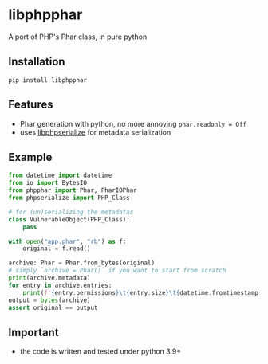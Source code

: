 # libphpphar

A port of PHP's Phar class, in pure python

## Installation

`pip install libphpphar`

## Features

- Phar generation with python, no more annoying `phar.readonly = Off`
- uses [libphpserialize](https://github.com/frankli0324/libphpserialize) for metadata serialization

## Example

```python
from datetime import datetime
from io import BytesIO
from phpphar import Phar, PharIOPhar
from phpserialize import PHP_Class

# for (un)serializing the metadatas
class VulnerableObject(PHP_Class):
    pass

with open("app.phar", "rb") as f:
    original = f.read()

archive: Phar = Phar.from_bytes(original)
# simply `archive = Phar()` if you want to start from scratch
print(archive.metadata)
for entry in archive.entries:
    print(f'{entry.permissions}\t{entry.size}\t{datetime.fromtimestamp(entry.timestamp)}\t{entry.name}')
output = bytes(archive)
assert original == output
```

## Important

- the code is written and tested under python 3.9+
